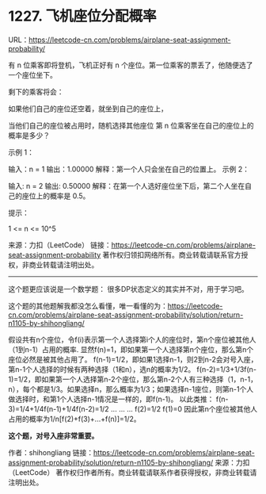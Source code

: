 # 1227. 飞机座位分配概率

URL：https://leetcode-cn.com/problems/airplane-seat-assignment-probability/

有 n 位乘客即将登机，飞机正好有 n 个座位。第一位乘客的票丢了，他随便选了一个座位坐下。

剩下的乘客将会：

如果他们自己的座位还空着，就坐到自己的座位上，

当他们自己的座位被占用时，随机选择其他座位
第 n 位乘客坐在自己的座位上的概率是多少？

 

示例 1：

输入：n = 1
输出：1.00000
解释：第一个人只会坐在自己的位置上。
示例 2：

输入: n = 2
输出: 0.50000
解释：在第一个人选好座位坐下后，第二个人坐在自己的座位上的概率是 0.5。


提示：

1 <= n <= 10^5

来源：力扣（LeetCode）
链接：https://leetcode-cn.com/problems/airplane-seat-assignment-probability
著作权归领扣网络所有。商业转载请联系官方授权，非商业转载请注明出处。

---

这个题更应该说是一个数学题： 很多DP状态定义的其实并不对，用于学习吧。

这个题的其他题解我都没怎么看懂，唯一看懂的为：https://leetcode-cn.com/problems/airplane-seat-assignment-probability/solution/return-n1105-by-shihongliang/

假设共有n个座位，令f(i)表示第一个人选择第i个人的座位时，第n个座位被其他人（1到n-1）占用的概率.
显然f(n)=1，即如果第一个人选择第n个座位，那么第n个座位必然是被其他占用了。
f(n-1)=1/2，即如果1选择n-1，则2到n-2会对号入座，第n-1个人选择的时候有两种选择（1和n），选n的概率为1/2。
f(n-2)=1/3+1/3f(n-1)=1/2，即如果第一个人选择第n-2个座位，那么第n-2个人有三种选择（1，n-1，n），每个都是1/3。如果选择n，那么概率为1/3；如果选择n-1座位，则第n-1个人做选择时，和第1个人选择n-1情况是一样的，即f(n-1)。
以此类推：
f(n-3)=1/4+1/4f(n-1)+1/4f(n-2)=1/2
...
...
...
f(2)=1/2
f(1)=0
因此第n个座位被其他人占用的概率为1/n[f(2)+f(3)+...+f(n)]=1/2。

**这个题，对号入座非常重要。**

作者：shihongliang
链接：https://leetcode-cn.com/problems/airplane-seat-assignment-probability/solution/return-n1105-by-shihongliang/
来源：力扣（LeetCode）
著作权归作者所有。商业转载请联系作者获得授权，非商业转载请注明出处。